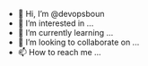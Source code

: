 - 👋 Hi, I’m @devopsboun
- 👀 I’m interested in ...
- 🌱 I’m currently learning ...
- 💞️ I’m looking to collaborate on ...
- 📫 How to reach me ...

<!---
devopsboun/devopsboun is a ✨ special ✨ repository because its `README.md` (this file) appears on your GitHub profile.
You can click the Preview link to take a look at your changes.
--->
